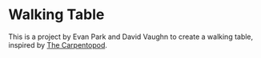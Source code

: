 # Walking Table

This is a project by Evan Park and David Vaughn to create a walking table, inspired by [The Carpentopod](https://www.decarpentier.nl/carpentopod).